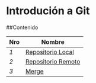 # Introdución a Git

##Contenido

Nro | Nombre |
--- | --- |
*1* |  [Repositorio Local](https://github.com/GermanKuber/Git-Introduction/blob/master/1%20-%20Repositorio%20Local.md)
*2* |  [Repositorio Remoto](https://github.com/GermanKuber/Git-Introduction/blob/master/2%20-%20Repositorio%20Remoto.md)
*3* |  [Merge](https://github.com/GermanKuber/Git-Introduction/blob/master/3%20-%20Merge.md)
